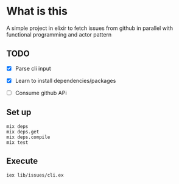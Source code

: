# What is this

A simple project in elixir to fetch issues from github in parallel with functional programming and actor pattern

## TODO

- [x] Parse cli input
- [x] Learn to install dependencies/packages
- [ ] Consume github APi


## Set up

```
mix deps
mix deps.get
mix deps.compile
mix test
```

## Execute

```
iex lib/issues/cli.ex
```
